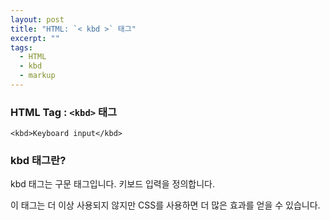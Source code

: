 ```yaml
---
layout: post
title: "HTML: `< kbd >` 태그"
excerpt: ""
tags: 
  - HTML
  - kbd
  - markup
---
```


### HTML Tag : `<kbd>` 태그
```
<kbd>Keyboard input</kbd>
```
### kbd 태그란?

kbd 태그는 구문 태그입니다. 키보드 입력을 정의합니다.

이 태그는 더 이상 사용되지 않지만 CSS를 사용하면 더 많은 효과를 얻을 수 있습니다.


